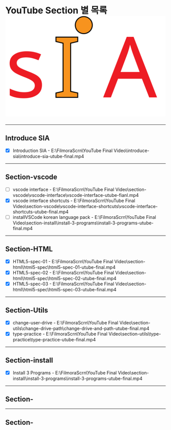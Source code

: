 # YouTube Section 별 목록 ![SIA Logo](./img/sia-logo-first.svg "Stack It All")

---
## Introduce SIA 
- [x] Introduction SIA - <span class="filename">E:\FilmoraScrn\YouTube Final Video\introduce-sia\introduce-sia-utube-final.mp4</span>
---

## Section-vscode
- [ ] vscode interface - <span class="filename">E:\FilmoraScrn\YouTube Final Video\section-vscode\vscode-interface\vscode-interface-utube-fianl.mp4</span>
- [x] vscode interface shortcuts - <span class="filename">E:\FilmoraScrn\YouTube Final Video\section-vscode\vscode-interface-shortcuts\vscode-interface-shortcuts-utube-final.mp4</span>
- [ ] installVSCode korean language pack - <span class="filename">E:\FilmoraScrn\YouTube Final Video\section-install\install-3-programs\install-3-programs-utube-final.mp4</span>
---

## Section-HTML
- [x] HTML5-spec-01 - <span class="filename">E:\FilmoraScrn\YouTube Final Video\section-html\html5-spec\html5-spec-01-utube-final.mp4</span>
- [x] HTML5-spec-02 - <span class="filename">E:\FilmoraScrn\YouTube Final Video\section-html\html5-spec\html5-spec-02-utube-final.mp4</span>
- [x] HTML5-spec-03 - <span class="filename">E:\FilmoraScrn\YouTube Final Video\section-html\html5-spec\html5-spec-03-utube-final.mp4</span>

---
## Section-Utils
- [x] change-user-drive - <span class="filename">E:\FilmoraScrn\YouTube Final Video\section-utils\change-drive-path\change-drive-and-path-utube-final.mp4</span>
- [x] type-practice - <span class="filename">E:\FilmoraScrn\YouTube Final Video\section-utils\type-practice\type-practice-utube-final.mp4</span>

---
## Section-install
- [x] Install 3 Programs - <span class="filename">E:\FilmoraScrn\YouTube Final Video\section-install\install-3-programs\install-3-programs-utube-final.mp4</span>

---
## Section-

---
## Section-

